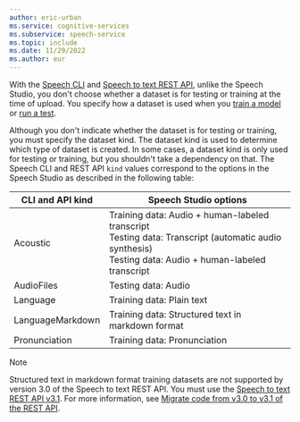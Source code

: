 ```yaml
---
author: eric-urban
ms.service: cognitive-services
ms.subservice: speech-service
ms.topic: include
ms.date: 11/29/2022
ms.author: eur
---
```


With the [Speech CLI](~/articles/ai-services/speech-service/spx-overview.md) and [Speech to text REST API](~/articles/ai-services/speech-service/rest-speech-to-text.md), unlike the Speech Studio, you don't choose whether a dataset is for testing or training at the time of upload. You specify how a dataset is used when you [train a model](~/articles/ai-services/speech-service/how-to-custom-speech-train-model.md) or [run a test](~/articles/ai-services/speech-service/how-to-custom-speech-evaluate-data.md). 

Although you don't indicate whether the dataset is for testing or training, you must specify the dataset kind. The dataset kind is used to determine which type of dataset is created. In some cases, a dataset kind is only used for testing or training, but you shouldn't take a dependency on that. The Speech CLI and REST API `kind` values correspond to the options in the Speech Studio as described in the following table:

|CLI and API kind |Speech Studio options |
|---------|---------|
|Acoustic     |Training data: Audio + human-labeled transcript<br/>Testing data: Transcript (automatic audio synthesis)<br/>Testing data: Audio + human-labeled transcript         |
|AudioFiles     |Testing data: Audio         |
|Language     |Training data: Plain text         |
|LanguageMarkdown     |Training data: Structured text in markdown format         |
|Pronunciation     |Training data: Pronunciation         |

> [!NOTE]
> Structured text in markdown format training datasets are not supported by version 3.0 of the Speech to text REST API. You must use the [Speech to text REST API v3.1](~/articles/ai-services/speech-service/rest-speech-to-text.md). For more information, see [Migrate code from v3.0 to v3.1 of the REST API](~/articles/ai-services/speech-service/migrate-v3-0-to-v3-1.md).
